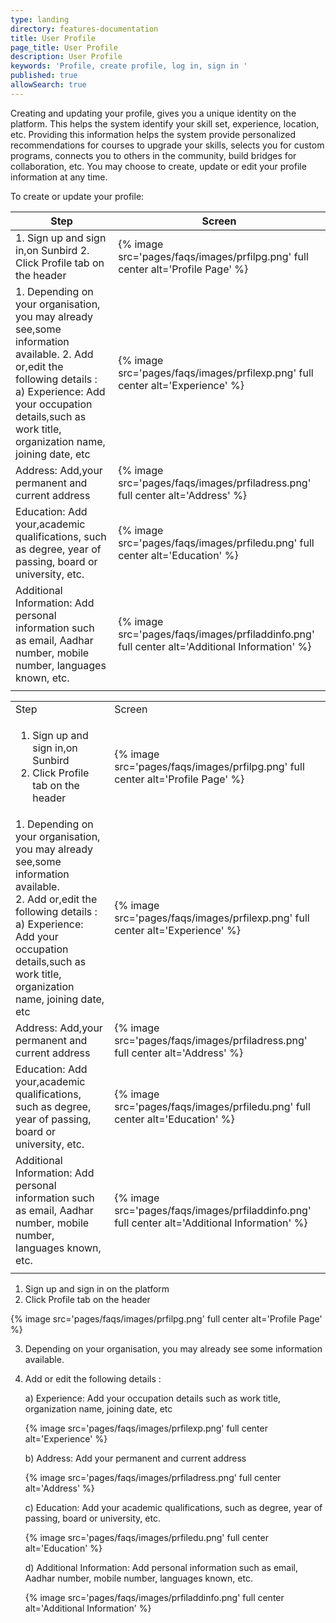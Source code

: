```yaml
---
type: landing
directory: features-documentation
title: User Profile
page_title: User Profile
description: User Profile
keywords: 'Profile, create profile, log in, sign in '
published: true
allowSearch: true
---
```


Creating and updating your profile, gives you a unique identity on the platform. This helps the system identify your skill set, experience, location, etc. Providing this information helps the system provide personalized recommendations for courses to upgrade your skills, selects you for custom programs, connects you to others in the community, build bridges for collaboration, etc. You may choose to create, update or edit your profile information at any time.

To create or update your profile:

| Step                                                                                                                                                                                                                                              | Screen                                                                                        |
|---------------------------------------------------------------------------------------------------------------------------------------------------------------------------------------------------------------------------------------------------|-----------------------------------------------------------------------------------------------|
| 1. Sign up and sign in,on Sunbird 2. Click Profile tab on the header                                                                                                                                                                              | {% image src='pages/faqs/images/prfilpg.png' full center alt='Profile Page' %}                |
| 1. Depending on your organisation, you may already see,some information available. 2. Add or,edit the following details :                     a) Experience: Add your occupation details,such as work title, organization name, joining date, etc | {% image src='pages/faqs/images/prfilexp.png' full center alt='Experience' %}                 |
| Address: Add,your permanent and current address                                                                                                                                                                                                   | {% image src='pages/faqs/images/prfiladress.png' full center alt='Address' %}                 |
| Education: Add your,academic qualifications, such as degree, year of passing, board or university, etc.                                                                                                                                           | {% image src='pages/faqs/images/prfiledu.png' full center alt='Education' %}                  |
| Additional Information: Add personal information such as email, Aadhar number, mobile number, languages known, etc.                                                                                                                               | {% image src='pages/faqs/images/prfiladdinfo.png' full center alt='Additional Information' %} |
|                                                                                                                                                                                                                                                   |                                                                                               |


<table class="table table-img">

  <tr>
    <td>Step</td>
    <td>Screen</td>
  </tr>
  <tr>
    <td>
	<ol>
		<li>Sign up and sign in,on Sunbird</li>
		<li>Click Profile tab on the header</li>
	</ol>
	</td>
    <td>{% image src='pages/faqs/images/prfilpg.png' full center alt='Profile Page' %}</td>
  </tr>
  <tr>
    <td class="tg-031e">1. Depending on your organisation, you may already see,some information available.<br>2. Add or,edit the following details :        <br>            a) Experience: Add your occupation details,such as work title, organization name, joining date, etc</td>
    <td class="tg-031e">{% image src='pages/faqs/images/prfilexp.png' full center alt='Experience' %}</td>
  </tr>
  <tr>
    <td class="tg-031e">Address: Add,your permanent and current address</td>
    <td class="tg-031e">{% image src='pages/faqs/images/prfiladress.png' full center alt='Address' %}</td>
  </tr>
  <tr>
    <td class="tg-031e">Education: Add your,academic qualifications, such as degree, year of passing, board or university, etc.</td>
    <td class="tg-031e">{% image src='pages/faqs/images/prfiledu.png' full center alt='Education' %}</td>
  </tr>
  <tr>
    <td class="tg-yw4l">Additional Information: Add personal information such as email, Aadhar number, mobile number, languages known, etc.</td>
    <td class="tg-yw4l">{% image src='pages/faqs/images/prfiladdinfo.png' full center alt='Additional Information' %}</td>
  </tr>
  <tr>
    <td class="tg-yw4l"></td>
    <td class="tg-yw4l"></td>
  </tr>
</table>








1. Sign up and sign in  on the platform
2. Click Profile tab on the header 

{% image src='pages/faqs/images/prfilpg.png' full center alt='Profile Page' %}

3. Depending on your organisation, you may already see  some information available.
4. Add or edit the following details :

	a) Experience: Add your occupation details  such as work title, organization name, joining date, etc

	{% image src='pages/faqs/images/prfilexp.png' full center alt='Experience' %}

	b) Address: Add  your permanent and current address

	{% image src='pages/faqs/images/prfiladress.png' full center alt='Address' %}

	c) Education: Add your  academic qualifications, such as degree, year of passing, board or university, etc.

	{% image src='pages/faqs/images/prfiledu.png' full center alt='Education' %}

	d) Additional Information: Add personal information such as email, Aadhar number, mobile number, languages known, etc.

	{% image src='pages/faqs/images/prfiladdinfo.png' full center alt='Additional Information' %}
